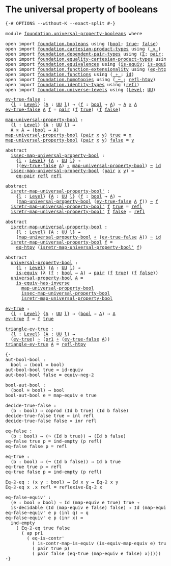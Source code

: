 # The universal property of booleans

<pre class="Agda"><a id="47" class="Symbol">{-#</a> <a id="51" class="Keyword">OPTIONS</a> <a id="59" class="Pragma">--without-K</a> <a id="71" class="Pragma">--exact-split</a> <a id="85" class="Symbol">#-}</a>

<a id="90" class="Keyword">module</a> <a id="97" href="foundation.universal-property-booleans.html" class="Module">foundation.universal-property-booleans</a> <a id="136" class="Keyword">where</a>

<a id="143" class="Keyword">open</a> <a id="148" class="Keyword">import</a> <a id="155" href="foundation.booleans.html" class="Module">foundation.booleans</a> <a id="175" class="Keyword">using</a> <a id="181" class="Symbol">(</a><a id="182" href="foundation.booleans.html#1019" class="Datatype">bool</a><a id="186" class="Symbol">;</a> <a id="188" href="foundation.booleans.html#1043" class="InductiveConstructor">true</a><a id="192" class="Symbol">;</a> <a id="194" href="foundation.booleans.html#1048" class="InductiveConstructor">false</a><a id="199" class="Symbol">)</a>
<a id="201" class="Keyword">open</a> <a id="206" class="Keyword">import</a> <a id="213" href="foundation.cartesian-product-types.html" class="Module">foundation.cartesian-product-types</a> <a id="248" class="Keyword">using</a> <a id="254" class="Symbol">(</a><a id="255" href="foundation-core.cartesian-product-types.html#577" class="Function Operator">_×_</a><a id="258" class="Symbol">)</a>
<a id="260" class="Keyword">open</a> <a id="265" class="Keyword">import</a> <a id="272" href="foundation.dependent-pair-types.html" class="Module">foundation.dependent-pair-types</a> <a id="304" class="Keyword">using</a> <a id="310" class="Symbol">(</a><a id="311" href="foundation-core.dependent-pair-types.html#502" class="Record">Σ</a><a id="312" class="Symbol">;</a> <a id="314" href="foundation-core.dependent-pair-types.html#575" class="InductiveConstructor">pair</a><a id="318" class="Symbol">;</a> <a id="320" href="foundation-core.dependent-pair-types.html#592" class="Field">pr1</a><a id="323" class="Symbol">;</a> <a id="325" href="foundation-core.dependent-pair-types.html#604" class="Field">pr2</a><a id="328" class="Symbol">)</a>
<a id="330" class="Keyword">open</a> <a id="335" class="Keyword">import</a> <a id="342" href="foundation.equality-cartesian-product-types.html" class="Module">foundation.equality-cartesian-product-types</a> <a id="386" class="Keyword">using</a> <a id="392" class="Symbol">(</a><a id="393" href="foundation.equality-cartesian-product-types.html#1267" class="Function">eq-pair</a><a id="400" class="Symbol">)</a>
<a id="402" class="Keyword">open</a> <a id="407" class="Keyword">import</a> <a id="414" href="foundation.equivalences.html" class="Module">foundation.equivalences</a> <a id="438" class="Keyword">using</a> <a id="444" class="Symbol">(</a><a id="445" href="foundation-core.equivalences.html#1542" class="Function">is-equiv</a><a id="453" class="Symbol">;</a> <a id="455" href="foundation-core.equivalences.html#2999" class="Function">is-equiv-has-inverse</a><a id="475" class="Symbol">)</a>
<a id="477" class="Keyword">open</a> <a id="482" class="Keyword">import</a> <a id="489" href="foundation.function-extensionality.html" class="Module">foundation.function-extensionality</a> <a id="524" class="Keyword">using</a> <a id="530" class="Symbol">(</a><a id="531" href="foundation.function-extensionality.html#1446" class="Function">eq-htpy</a><a id="538" class="Symbol">)</a>
<a id="540" class="Keyword">open</a> <a id="545" class="Keyword">import</a> <a id="552" href="foundation.functions.html" class="Module">foundation.functions</a> <a id="573" class="Keyword">using</a> <a id="579" class="Symbol">(</a><a id="580" href="foundation-core.functions.html#407" class="Function Operator">_∘_</a><a id="583" class="Symbol">;</a> <a id="585" href="foundation-core.functions.html#309" class="Function">id</a><a id="587" class="Symbol">)</a>
<a id="589" class="Keyword">open</a> <a id="594" class="Keyword">import</a> <a id="601" href="foundation.homotopies.html" class="Module">foundation.homotopies</a> <a id="623" class="Keyword">using</a> <a id="629" class="Symbol">(</a><a id="630" href="foundation-core.homotopies.html#467" class="Function Operator">_~_</a><a id="633" class="Symbol">;</a> <a id="635" href="foundation-core.homotopies.html#632" class="Function">refl-htpy</a><a id="644" class="Symbol">)</a>
<a id="646" class="Keyword">open</a> <a id="651" class="Keyword">import</a> <a id="658" href="foundation.identity-types.html" class="Module">foundation.identity-types</a> <a id="684" class="Keyword">using</a> <a id="690" class="Symbol">(</a><a id="691" href="foundation-core.identity-types.html#694" class="InductiveConstructor">refl</a><a id="695" class="Symbol">)</a>
<a id="697" class="Keyword">open</a> <a id="702" class="Keyword">import</a> <a id="709" href="foundation.universe-levels.html" class="Module">foundation.universe-levels</a> <a id="736" class="Keyword">using</a> <a id="742" class="Symbol">(</a><a id="743" href="Agda.Primitive.html#597" class="Postulate">Level</a><a id="748" class="Symbol">;</a> <a id="750" href="foundation-core.universe-levels.html#222" class="Primitive">UU</a><a id="752" class="Symbol">)</a>
</pre>
<pre class="Agda"><a id="ev-true-false"></a><a id="767" href="foundation.universal-property-booleans.html#767" class="Function">ev-true-false</a> <a id="781" class="Symbol">:</a>
  <a id="785" class="Symbol">{</a><a id="786" href="foundation.universal-property-booleans.html#786" class="Bound">l</a> <a id="788" class="Symbol">:</a> <a id="790" href="Agda.Primitive.html#597" class="Postulate">Level</a><a id="795" class="Symbol">}</a> <a id="797" class="Symbol">(</a><a id="798" href="foundation.universal-property-booleans.html#798" class="Bound">A</a> <a id="800" class="Symbol">:</a> <a id="802" href="foundation-core.universe-levels.html#222" class="Primitive">UU</a> <a id="805" href="foundation.universal-property-booleans.html#786" class="Bound">l</a><a id="806" class="Symbol">)</a> <a id="808" class="Symbol">→</a> <a id="810" class="Symbol">(</a><a id="811" href="foundation.universal-property-booleans.html#811" class="Bound">f</a> <a id="813" class="Symbol">:</a> <a id="815" href="foundation.booleans.html#1019" class="Datatype">bool</a> <a id="820" class="Symbol">→</a> <a id="822" href="foundation.universal-property-booleans.html#798" class="Bound">A</a><a id="823" class="Symbol">)</a> <a id="825" class="Symbol">→</a> <a id="827" href="foundation.universal-property-booleans.html#798" class="Bound">A</a> <a id="829" href="foundation-core.cartesian-product-types.html#577" class="Function Operator">×</a> <a id="831" href="foundation.universal-property-booleans.html#798" class="Bound">A</a>
<a id="833" href="foundation.universal-property-booleans.html#767" class="Function">ev-true-false</a> <a id="847" href="foundation.universal-property-booleans.html#847" class="Bound">A</a> <a id="849" href="foundation.universal-property-booleans.html#849" class="Bound">f</a> <a id="851" class="Symbol">=</a> <a id="853" href="foundation-core.dependent-pair-types.html#575" class="InductiveConstructor">pair</a> <a id="858" class="Symbol">(</a><a id="859" href="foundation.universal-property-booleans.html#849" class="Bound">f</a> <a id="861" href="foundation.booleans.html#1043" class="InductiveConstructor">true</a><a id="865" class="Symbol">)</a> <a id="867" class="Symbol">(</a><a id="868" href="foundation.universal-property-booleans.html#849" class="Bound">f</a> <a id="870" href="foundation.booleans.html#1048" class="InductiveConstructor">false</a><a id="875" class="Symbol">)</a>

<a id="map-universal-property-bool"></a><a id="878" href="foundation.universal-property-booleans.html#878" class="Function">map-universal-property-bool</a> <a id="906" class="Symbol">:</a>
  <a id="910" class="Symbol">{</a><a id="911" href="foundation.universal-property-booleans.html#911" class="Bound">l</a> <a id="913" class="Symbol">:</a> <a id="915" href="Agda.Primitive.html#597" class="Postulate">Level</a><a id="920" class="Symbol">}</a> <a id="922" class="Symbol">{</a><a id="923" href="foundation.universal-property-booleans.html#923" class="Bound">A</a> <a id="925" class="Symbol">:</a> <a id="927" href="foundation-core.universe-levels.html#222" class="Primitive">UU</a> <a id="930" href="foundation.universal-property-booleans.html#911" class="Bound">l</a><a id="931" class="Symbol">}</a> <a id="933" class="Symbol">→</a>
  <a id="937" href="foundation.universal-property-booleans.html#923" class="Bound">A</a> <a id="939" href="foundation-core.cartesian-product-types.html#577" class="Function Operator">×</a> <a id="941" href="foundation.universal-property-booleans.html#923" class="Bound">A</a> <a id="943" class="Symbol">→</a> <a id="945" class="Symbol">(</a><a id="946" href="foundation.booleans.html#1019" class="Datatype">bool</a> <a id="951" class="Symbol">→</a> <a id="953" href="foundation.universal-property-booleans.html#923" class="Bound">A</a><a id="954" class="Symbol">)</a>
<a id="956" href="foundation.universal-property-booleans.html#878" class="Function">map-universal-property-bool</a> <a id="984" class="Symbol">(</a><a id="985" href="foundation-core.dependent-pair-types.html#575" class="InductiveConstructor">pair</a> <a id="990" href="foundation.universal-property-booleans.html#990" class="Bound">x</a> <a id="992" href="foundation.universal-property-booleans.html#992" class="Bound">y</a><a id="993" class="Symbol">)</a> <a id="995" href="foundation.booleans.html#1043" class="InductiveConstructor">true</a> <a id="1000" class="Symbol">=</a> <a id="1002" href="foundation.universal-property-booleans.html#990" class="Bound">x</a>
<a id="1004" href="foundation.universal-property-booleans.html#878" class="Function">map-universal-property-bool</a> <a id="1032" class="Symbol">(</a><a id="1033" href="foundation-core.dependent-pair-types.html#575" class="InductiveConstructor">pair</a> <a id="1038" href="foundation.universal-property-booleans.html#1038" class="Bound">x</a> <a id="1040" href="foundation.universal-property-booleans.html#1040" class="Bound">y</a><a id="1041" class="Symbol">)</a> <a id="1043" href="foundation.booleans.html#1048" class="InductiveConstructor">false</a> <a id="1049" class="Symbol">=</a> <a id="1051" href="foundation.universal-property-booleans.html#1040" class="Bound">y</a>

<a id="1054" class="Keyword">abstract</a>
  <a id="issec-map-universal-property-bool"></a><a id="1065" href="foundation.universal-property-booleans.html#1065" class="Function">issec-map-universal-property-bool</a> <a id="1099" class="Symbol">:</a>
    <a id="1105" class="Symbol">{</a><a id="1106" href="foundation.universal-property-booleans.html#1106" class="Bound">l</a> <a id="1108" class="Symbol">:</a> <a id="1110" href="Agda.Primitive.html#597" class="Postulate">Level</a><a id="1115" class="Symbol">}</a> <a id="1117" class="Symbol">{</a><a id="1118" href="foundation.universal-property-booleans.html#1118" class="Bound">A</a> <a id="1120" class="Symbol">:</a> <a id="1122" href="foundation-core.universe-levels.html#222" class="Primitive">UU</a> <a id="1125" href="foundation.universal-property-booleans.html#1106" class="Bound">l</a><a id="1126" class="Symbol">}</a> <a id="1128" class="Symbol">→</a>
    <a id="1134" class="Symbol">((</a><a id="1136" href="foundation.universal-property-booleans.html#767" class="Function">ev-true-false</a> <a id="1150" href="foundation.universal-property-booleans.html#1118" class="Bound">A</a><a id="1151" class="Symbol">)</a> <a id="1153" href="foundation-core.functions.html#407" class="Function Operator">∘</a> <a id="1155" href="foundation.universal-property-booleans.html#878" class="Function">map-universal-property-bool</a><a id="1182" class="Symbol">)</a> <a id="1184" href="foundation-core.homotopies.html#467" class="Function Operator">~</a> <a id="1186" href="foundation-core.functions.html#309" class="Function">id</a>
  <a id="1191" href="foundation.universal-property-booleans.html#1065" class="Function">issec-map-universal-property-bool</a> <a id="1225" class="Symbol">(</a><a id="1226" href="foundation-core.dependent-pair-types.html#575" class="InductiveConstructor">pair</a> <a id="1231" href="foundation.universal-property-booleans.html#1231" class="Bound">x</a> <a id="1233" href="foundation.universal-property-booleans.html#1233" class="Bound">y</a><a id="1234" class="Symbol">)</a> <a id="1236" class="Symbol">=</a>
    <a id="1242" href="foundation.equality-cartesian-product-types.html#1267" class="Function">eq-pair</a> <a id="1250" href="foundation-core.identity-types.html#694" class="InductiveConstructor">refl</a> <a id="1255" href="foundation-core.identity-types.html#694" class="InductiveConstructor">refl</a>

<a id="1261" class="Keyword">abstract</a>
  <a id="isretr-map-universal-property-bool&#39;"></a><a id="1272" href="foundation.universal-property-booleans.html#1272" class="Function">isretr-map-universal-property-bool&#39;</a> <a id="1308" class="Symbol">:</a>
    <a id="1314" class="Symbol">{</a><a id="1315" href="foundation.universal-property-booleans.html#1315" class="Bound">l</a> <a id="1317" class="Symbol">:</a> <a id="1319" href="Agda.Primitive.html#597" class="Postulate">Level</a><a id="1324" class="Symbol">}</a> <a id="1326" class="Symbol">{</a><a id="1327" href="foundation.universal-property-booleans.html#1327" class="Bound">A</a> <a id="1329" class="Symbol">:</a> <a id="1331" href="foundation-core.universe-levels.html#222" class="Primitive">UU</a> <a id="1334" href="foundation.universal-property-booleans.html#1315" class="Bound">l</a><a id="1335" class="Symbol">}</a> <a id="1337" class="Symbol">(</a><a id="1338" href="foundation.universal-property-booleans.html#1338" class="Bound">f</a> <a id="1340" class="Symbol">:</a> <a id="1342" href="foundation.booleans.html#1019" class="Datatype">bool</a> <a id="1347" class="Symbol">→</a> <a id="1349" href="foundation.universal-property-booleans.html#1327" class="Bound">A</a><a id="1350" class="Symbol">)</a> <a id="1352" class="Symbol">→</a>
    <a id="1358" class="Symbol">(</a><a id="1359" href="foundation.universal-property-booleans.html#878" class="Function">map-universal-property-bool</a> <a id="1387" class="Symbol">(</a><a id="1388" href="foundation.universal-property-booleans.html#767" class="Function">ev-true-false</a> <a id="1402" href="foundation.universal-property-booleans.html#1327" class="Bound">A</a> <a id="1404" href="foundation.universal-property-booleans.html#1338" class="Bound">f</a><a id="1405" class="Symbol">))</a> <a id="1408" href="foundation-core.homotopies.html#467" class="Function Operator">~</a> <a id="1410" href="foundation.universal-property-booleans.html#1338" class="Bound">f</a>
  <a id="1414" href="foundation.universal-property-booleans.html#1272" class="Function">isretr-map-universal-property-bool&#39;</a> <a id="1450" href="foundation.universal-property-booleans.html#1450" class="Bound">f</a> <a id="1452" href="foundation.booleans.html#1043" class="InductiveConstructor">true</a> <a id="1457" class="Symbol">=</a> <a id="1459" href="foundation-core.identity-types.html#694" class="InductiveConstructor">refl</a>
  <a id="1466" href="foundation.universal-property-booleans.html#1272" class="Function">isretr-map-universal-property-bool&#39;</a> <a id="1502" href="foundation.universal-property-booleans.html#1502" class="Bound">f</a> <a id="1504" href="foundation.booleans.html#1048" class="InductiveConstructor">false</a> <a id="1510" class="Symbol">=</a> <a id="1512" href="foundation-core.identity-types.html#694" class="InductiveConstructor">refl</a>

<a id="1518" class="Keyword">abstract</a>
  <a id="isretr-map-universal-property-bool"></a><a id="1529" href="foundation.universal-property-booleans.html#1529" class="Function">isretr-map-universal-property-bool</a> <a id="1564" class="Symbol">:</a>
    <a id="1570" class="Symbol">{</a><a id="1571" href="foundation.universal-property-booleans.html#1571" class="Bound">l</a> <a id="1573" class="Symbol">:</a> <a id="1575" href="Agda.Primitive.html#597" class="Postulate">Level</a><a id="1580" class="Symbol">}</a> <a id="1582" class="Symbol">{</a><a id="1583" href="foundation.universal-property-booleans.html#1583" class="Bound">A</a> <a id="1585" class="Symbol">:</a> <a id="1587" href="foundation-core.universe-levels.html#222" class="Primitive">UU</a> <a id="1590" href="foundation.universal-property-booleans.html#1571" class="Bound">l</a><a id="1591" class="Symbol">}</a> <a id="1593" class="Symbol">→</a>
    <a id="1599" class="Symbol">(</a><a id="1600" href="foundation.universal-property-booleans.html#878" class="Function">map-universal-property-bool</a> <a id="1628" href="foundation-core.functions.html#407" class="Function Operator">∘</a> <a id="1630" class="Symbol">(</a><a id="1631" href="foundation.universal-property-booleans.html#767" class="Function">ev-true-false</a> <a id="1645" href="foundation.universal-property-booleans.html#1583" class="Bound">A</a><a id="1646" class="Symbol">))</a> <a id="1649" href="foundation-core.homotopies.html#467" class="Function Operator">~</a> <a id="1651" href="foundation-core.functions.html#309" class="Function">id</a>
  <a id="1656" href="foundation.universal-property-booleans.html#1529" class="Function">isretr-map-universal-property-bool</a> <a id="1691" href="foundation.universal-property-booleans.html#1691" class="Bound">f</a> <a id="1693" class="Symbol">=</a>
    <a id="1699" href="foundation.function-extensionality.html#1446" class="Function">eq-htpy</a> <a id="1707" class="Symbol">(</a><a id="1708" href="foundation.universal-property-booleans.html#1272" class="Function">isretr-map-universal-property-bool&#39;</a> <a id="1744" href="foundation.universal-property-booleans.html#1691" class="Bound">f</a><a id="1745" class="Symbol">)</a>

<a id="1748" class="Keyword">abstract</a>
  <a id="universal-property-bool"></a><a id="1759" href="foundation.universal-property-booleans.html#1759" class="Function">universal-property-bool</a> <a id="1783" class="Symbol">:</a>
    <a id="1789" class="Symbol">{</a><a id="1790" href="foundation.universal-property-booleans.html#1790" class="Bound">l</a> <a id="1792" class="Symbol">:</a> <a id="1794" href="Agda.Primitive.html#597" class="Postulate">Level</a><a id="1799" class="Symbol">}</a> <a id="1801" class="Symbol">(</a><a id="1802" href="foundation.universal-property-booleans.html#1802" class="Bound">A</a> <a id="1804" class="Symbol">:</a> <a id="1806" href="foundation-core.universe-levels.html#222" class="Primitive">UU</a> <a id="1809" href="foundation.universal-property-booleans.html#1790" class="Bound">l</a><a id="1810" class="Symbol">)</a> <a id="1812" class="Symbol">→</a>
    <a id="1818" href="foundation-core.equivalences.html#1542" class="Function">is-equiv</a> <a id="1827" class="Symbol">(λ</a> <a id="1830" class="Symbol">(</a><a id="1831" href="foundation.universal-property-booleans.html#1831" class="Bound">f</a> <a id="1833" class="Symbol">:</a> <a id="1835" href="foundation.booleans.html#1019" class="Datatype">bool</a> <a id="1840" class="Symbol">→</a> <a id="1842" href="foundation.universal-property-booleans.html#1802" class="Bound">A</a><a id="1843" class="Symbol">)</a> <a id="1845" class="Symbol">→</a> <a id="1847" href="foundation-core.dependent-pair-types.html#575" class="InductiveConstructor">pair</a> <a id="1852" class="Symbol">(</a><a id="1853" href="foundation.universal-property-booleans.html#1831" class="Bound">f</a> <a id="1855" href="foundation.booleans.html#1043" class="InductiveConstructor">true</a><a id="1859" class="Symbol">)</a> <a id="1861" class="Symbol">(</a><a id="1862" href="foundation.universal-property-booleans.html#1831" class="Bound">f</a> <a id="1864" href="foundation.booleans.html#1048" class="InductiveConstructor">false</a><a id="1869" class="Symbol">))</a>
  <a id="1874" href="foundation.universal-property-booleans.html#1759" class="Function">universal-property-bool</a> <a id="1898" href="foundation.universal-property-booleans.html#1898" class="Bound">A</a> <a id="1900" class="Symbol">=</a>
    <a id="1906" href="foundation-core.equivalences.html#2999" class="Function">is-equiv-has-inverse</a>
      <a id="1933" href="foundation.universal-property-booleans.html#878" class="Function">map-universal-property-bool</a>
      <a id="1967" href="foundation.universal-property-booleans.html#1065" class="Function">issec-map-universal-property-bool</a>
      <a id="2007" href="foundation.universal-property-booleans.html#1529" class="Function">isretr-map-universal-property-bool</a>

<a id="ev-true"></a><a id="2043" href="foundation.universal-property-booleans.html#2043" class="Function">ev-true</a> <a id="2051" class="Symbol">:</a>
  <a id="2055" class="Symbol">{</a><a id="2056" href="foundation.universal-property-booleans.html#2056" class="Bound">l</a> <a id="2058" class="Symbol">:</a> <a id="2060" href="Agda.Primitive.html#597" class="Postulate">Level</a><a id="2065" class="Symbol">}</a> <a id="2067" class="Symbol">{</a><a id="2068" href="foundation.universal-property-booleans.html#2068" class="Bound">A</a> <a id="2070" class="Symbol">:</a> <a id="2072" href="foundation-core.universe-levels.html#222" class="Primitive">UU</a> <a id="2075" href="foundation.universal-property-booleans.html#2056" class="Bound">l</a><a id="2076" class="Symbol">}</a> <a id="2078" class="Symbol">→</a> <a id="2080" class="Symbol">(</a><a id="2081" href="foundation.booleans.html#1019" class="Datatype">bool</a> <a id="2086" class="Symbol">→</a> <a id="2088" href="foundation.universal-property-booleans.html#2068" class="Bound">A</a><a id="2089" class="Symbol">)</a> <a id="2091" class="Symbol">→</a> <a id="2093" href="foundation.universal-property-booleans.html#2068" class="Bound">A</a>
<a id="2095" href="foundation.universal-property-booleans.html#2043" class="Function">ev-true</a> <a id="2103" href="foundation.universal-property-booleans.html#2103" class="Bound">f</a> <a id="2105" class="Symbol">=</a> <a id="2107" href="foundation.universal-property-booleans.html#2103" class="Bound">f</a> <a id="2109" href="foundation.booleans.html#1043" class="InductiveConstructor">true</a>

<a id="triangle-ev-true"></a><a id="2115" href="foundation.universal-property-booleans.html#2115" class="Function">triangle-ev-true</a> <a id="2132" class="Symbol">:</a>
  <a id="2136" class="Symbol">{</a><a id="2137" href="foundation.universal-property-booleans.html#2137" class="Bound">l</a> <a id="2139" class="Symbol">:</a> <a id="2141" href="Agda.Primitive.html#597" class="Postulate">Level</a><a id="2146" class="Symbol">}</a> <a id="2148" class="Symbol">(</a><a id="2149" href="foundation.universal-property-booleans.html#2149" class="Bound">A</a> <a id="2151" class="Symbol">:</a> <a id="2153" href="foundation-core.universe-levels.html#222" class="Primitive">UU</a> <a id="2156" href="foundation.universal-property-booleans.html#2137" class="Bound">l</a><a id="2157" class="Symbol">)</a> <a id="2159" class="Symbol">→</a>
  <a id="2163" class="Symbol">(</a><a id="2164" href="foundation.universal-property-booleans.html#2043" class="Function">ev-true</a><a id="2171" class="Symbol">)</a> <a id="2173" href="foundation-core.homotopies.html#467" class="Function Operator">~</a> <a id="2175" class="Symbol">(</a><a id="2176" href="foundation-core.dependent-pair-types.html#592" class="Field">pr1</a> <a id="2180" href="foundation-core.functions.html#407" class="Function Operator">∘</a> <a id="2182" class="Symbol">(</a><a id="2183" href="foundation.universal-property-booleans.html#767" class="Function">ev-true-false</a> <a id="2197" href="foundation.universal-property-booleans.html#2149" class="Bound">A</a><a id="2198" class="Symbol">))</a>
<a id="2201" href="foundation.universal-property-booleans.html#2115" class="Function">triangle-ev-true</a> <a id="2218" href="foundation.universal-property-booleans.html#2218" class="Bound">A</a> <a id="2220" class="Symbol">=</a> <a id="2222" href="foundation-core.homotopies.html#632" class="Function">refl-htpy</a>

<a id="2233" class="Comment">{-
aut-bool-bool :
  bool → (bool ≃ bool)
aut-bool-bool true = id-equiv
aut-bool-bool false = equiv-neg-𝟚

bool-aut-bool :
  (bool ≃ bool) → bool
bool-aut-bool e = map-equiv e true

decide-true-false :
  (b : bool) → coprod (Id b true) (Id b false)
decide-true-false true = inl refl
decide-true-false false = inr refl

eq-false :
  (b : bool) → (¬ (Id b true)) → (Id b false)
eq-false true p = ind-empty (p refl)
eq-false false p = refl

eq-true :
  (b : bool) → (¬ (Id b false)) → Id b true
eq-true true p = refl
eq-true false p = ind-empty (p refl)

Eq-𝟚-eq : (x y : bool) → Id x y → Eq-𝟚 x y
Eq-𝟚-eq x .x refl = reflexive-Eq-𝟚 x

eq-false-equiv&#39; :
  (e : bool ≃ bool) → Id (map-equiv e true) true →
  is-decidable (Id (map-equiv e false) false) → Id (map-equiv e false) false
eq-false-equiv&#39; e p (inl q) = q
eq-false-equiv&#39; e p (inr x) =
  ind-empty
    ( Eq-𝟚-eq true false
      ( ap pr1
        ( eq-is-contr&#39;
          ( is-contr-map-is-equiv (is-equiv-map-equiv e) true)
          ( pair true p)
          ( pair false (eq-true (map-equiv e false) x)))))
-}</a>
</pre>